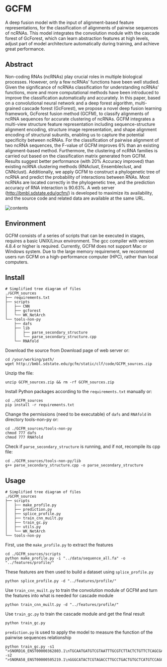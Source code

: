 # GCFM

A deep fusion model with the input of alignment-based feature representations, for the classification of alignments of pairwise sequences of ncRNAs. This model integrates the convolution module with the cascade forest of GcForest, which can learn abstraction features at high levels, adjust part of model architecture automatically during training, and achieve great performance.

## Abstract

Non-coding RNAs (ncRNAs) play crucial roles in multiple biological processes. However, only a few ncRNAs’ functions have been well studied. Given the significance of ncRNAs classification for understanding ncRNAs’ functions, more and more computational methods have been introduced to improve the classification automatically and accurately. In this paper, based on a convolutional neural network and a deep forest algorithm, multi-grained cascade forest (GcForest), we propose a novel deep fusion learning framework, GcForest fusion method (GCFM), to classify alignments of ncRNA sequences for accurate clustering of ncRNAs. GCFM integrates a multi-view structure feature representation including sequence-structure alignment encoding, structure image representation, and shape alignment encoding of structural subunits, enabling us to capture the potential specificity between ncRNAs. For the classification of pairwise alignment of two ncRNA sequences, the F-value of GCFM improves 6% than an existing alignment-based method. Furthermore, the clustering of ncRNA families is carried out based on the classification matrix generated from GCFM. Results suggest better performance (with 20% Accuracy improved) than existing ncRNA clustering methods (RNAclust, Ensembleclust, and CNNclust). Additionally, we apply GCFM to construct a phylogenetic tree of ncRNA and predict the probability of interactions between RNAs. Most ncRNAs are located correctly in the phylogenetic tree, and the prediction accuracy of RNA interaction is 90.63%. A web server (http://bmbl.sdstate.edu/gcfm/) is developed to maximize its availability, and the source code and related data are available at the same URL.

![contents](E:\PycharmProjects\GCFM_sources\readme.assets\ncRNA.png)

## Environment

GCFM consists of a series of scripts that can be executed in stages, requires a basic UNIX/Linux environment. The gcc compiler with version 4.8.4 or higher is required. Currently, GCFM does not support Mac or Windows system. Due to the large memory requirement, we recommend users run GCFM on a high-performance computer (HPC), rather than local computers.

## Install

```
# Simplified tree diagram of files
./GCFM_sources
├── requirements.txt
├── scripts
│   ├── CNN
│   ├── gcforest
│   └── WK_NetArch
└── tools-non-py
    ├── dafs
    ├── lib
    │   ├── parse_secondary_structure
    │   └── parse_secondary_structure.cpp
    └── RNAfold
```
Download the source from Download page of web server or:
```
cd /your/working/path/
wget http://bmbl.sdstate.edu/gcfm/static/clf/code/GCFM_sources.zip
```
Unzip the file:
```
unzip GCFM_sources.zip && rm -rf GCFM_sources.zip
```
Install Python packages according to the ```requirements.txt``` manually or: 
```
cd ./GCFM_sources
pip install -r requirements.txt
```
Change the permissions (need to be executable) of ```dafs``` and ```RNAfold``` in directory tools-non-py or:
```
cd ./GCFM_sources/tools-non-py
chmod 777 dafs
chmod 777 RNAfold
```
Check if ```parse_secondary_structure``` is running, and if not, recompile its cpp file:
```
cd ./GCFM_sources/tools-non-py/lib
g++ parse_secondary_structure.cpp -o parse_secondary_structure
```

## Usage

```
# Simplified tree diagram of files
./GCFM_sources
├── scripts
│   ├── make_profile.py
│   ├── prediction.py
│   ├── splice_profile.py
│   ├── train_cnn_muilt.py
│   ├── train_gc.py
│   ├── utils.py
│   └── WK_NetArch
└── tools-non-py
```
First, use the ```make_profile.py``` to extract the features
```
cd ./GCFM_sources/scripts
python make_profile.py -i "../data/sequence_all.fa" -o "../features/profile/"
```
These features are then used to build a dataset using ```splice_profile.py```
```
python splice_profile.py -d "../features/profile/"
```
Use ```train_cnn_muilt.py``` to train the convolution module of GCFM and turn the features into what is needed for cascade module
```
python train_cnn_muilt.py -d "../features/profile/"
```
Use ```train_gc.py``` to train the cascade module and get the final result
```
python train_gc.py
```
```prediction.py``` is used to apply the model to measure the function of the pairwise sequences relationship
```
python train_gc.py -s1 ">SNORD16_ENST00000362803.1\nTGCAATGATGTCGTAATTTGCGTCTTACTCTGTTCTCAGCGACAGTTGCCTGCTGTCAGTAAGCTGGTACAGAAGGTTGACGAAAATTCTTACTGAGCA" -s2 ">SNORA58_ENST00000505219.1\nGGGCATACTCGTAGACCTTGCCTGACTGTGCTCATGTCCAGGCAGGGGGGACAGTGTATGCAAGAATAATTTGGAGTTCCTGCCAGCTCTAACCAGCTTCATCAGTGGCTGGATAAATTGCAGGACTCTAAACATTT"
```